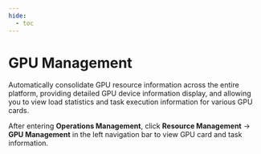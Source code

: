 ```yaml
---
hide:
  - toc
---
```


# GPU Management

Automatically consolidate GPU resource information across the entire platform, providing detailed GPU device information display, and allowing you to view load statistics and task execution information for various GPU cards.

After entering **Operations Management**, click **Resource Management** -> **GPU Management** in the left navigation bar to view GPU card and task information.

<!-- add image later -->
